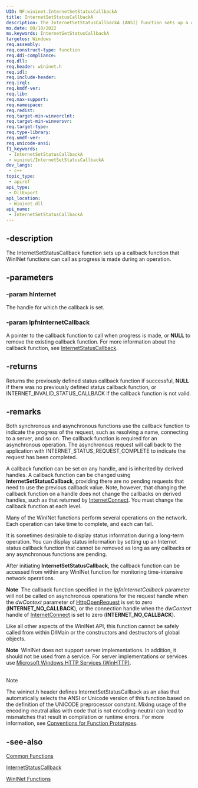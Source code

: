 ```yaml
---
UID: NF:wininet.InternetSetStatusCallbackA
title: InternetSetStatusCallbackA
description: The InternetSetStatusCallbackA (ANSI) function sets up a callback function that WinINet functions can call as progress is made during an operation.
ms.date: 08/10/2022
ms.keywords: InternetSetStatusCallbackA
targetos: Windows
req.assembly: 
req.construct-type: function
req.ddi-compliance: 
req.dll: 
req.header: wininet.h
req.idl: 
req.include-header: 
req.irql: 
req.kmdf-ver: 
req.lib: 
req.max-support: 
req.namespace: 
req.redist: 
req.target-min-winverclnt: 
req.target-min-winversvr: 
req.target-type: 
req.type-library: 
req.umdf-ver: 
req.unicode-ansi: 
f1_keywords:
 - InternetSetStatusCallbackA
 - wininet/InternetSetStatusCallbackA
dev_langs:
 - c++
topic_type:
 - apiref
api_type:
 - DllExport
api_location:
 - Wininet.dll
api_name:
 - InternetSetStatusCallbackA
---
```


## -description

The InternetSetStatusCallback function sets up a callback function that WinINet functions can call as progress is made during an operation.

## -parameters

### -param hInternet

The handle for which the callback is set.

### -param lpfnInternetCallback

A pointer to the callback function to call when progress is made, or  <b>NULL</b> to remove the existing callback function. For more information about the callback function, see 
<a href="/windows/desktop/api/wininet/nc-wininet-internet_status_callback">InternetStatusCallback</a>.

## -returns

Returns the previously defined status callback function if successful, <b>NULL</b> if there was no previously defined status callback function, or INTERNET_INVALID_STATUS_CALLBACK if the callback function is not valid.

## -remarks

Both synchronous and asynchronous functions use the callback function to indicate the progress of the request, such as resolving a name, connecting to a server, and so on. The callback function is required for an asynchronous operation. The asynchronous request will call back to the application with INTERNET_STATUS_REQUEST_COMPLETE to indicate the request has been completed.

A callback function can be set on any handle, and is inherited by derived handles. A callback function can be changed using 
<b>InternetSetStatusCallback</b>, providing there are no pending requests that need to use the previous callback value. Note, however, that changing the callback function on a handle does not change the callbacks on derived handles, such as that returned by 
<a href="/windows/desktop/api/wininet/nf-wininet-internetconnecta">InternetConnect</a>. You must change the callback function at each level.

Many of the WinINet functions perform several operations on the network. Each operation can take time to complete, and each can fail.

It is sometimes desirable to display status information during a long-term operation. You can display status information by setting up an Internet status callback function that cannot be removed as long as any callbacks or any asynchronous functions are pending.

After initiating 
<b>InternetSetStatusCallback</b>, the callback function can be accessed from within any WinINet function for monitoring time-intensive network operations.

<b>Note</b>  The callback function specified in the <i>lpfnInternetCallback</i> parameter will not be called on asynchronous operations for the request handle when the <i>dwContext</i> parameter of <a href="/windows/desktop/api/wininet/nf-wininet-httpopenrequesta">HttpOpenRequest</a> is set to zero (<b>INTERNET_NO_CALLBACK</b>), or the connection handle when the <i>dwContext</i> handle of <a href="/windows/desktop/api/wininet/nf-wininet-internetconnecta">InternetConnect</a> is set to zero (<b>INTERNET_NO_CALLBACK</b>).

Like all other aspects of the WinINet API, this function cannot be safely called from within DllMain or the constructors and destructors of global objects.

<div class="alert"><b>Note</b>  WinINet does not support server implementations. In addition, it should not be used from a service.  For server implementations or services use <a href="/windows/desktop/WinHttp/winhttp-start-page">Microsoft Windows HTTP Services (WinHTTP)</a>.</div>
<div> </div>




> [!NOTE]
> The wininet.h header defines InternetSetStatusCallback as an alias that automatically selects the ANSI or Unicode version of this function based on the definition of the UNICODE preprocessor constant. Mixing usage of the encoding-neutral alias with code that is not encoding-neutral can lead to mismatches that result in compilation or runtime errors. For more information, see [Conventions for Function Prototypes](/windows/win32/intl/conventions-for-function-prototypes).

## -see-also

<a href="/windows/desktop/WinInet/common-functions">Common Functions</a>



<a href="/windows/desktop/api/wininet/nc-wininet-internet_status_callback">InternetStatusCallback</a>



<a href="/windows/desktop/WinInet/wininet-functions">WinINet Functions</a>